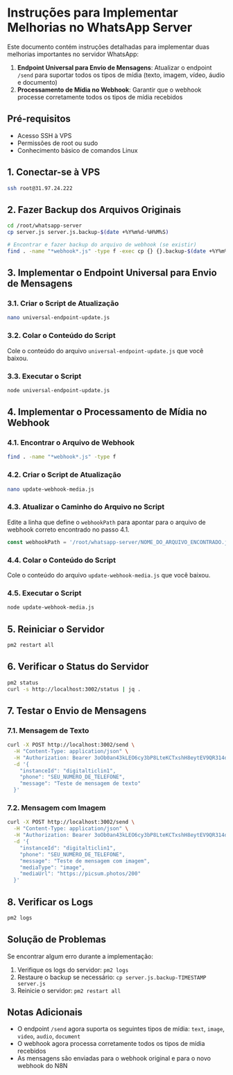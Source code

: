 # Instruções para Implementar Melhorias no WhatsApp Server

Este documento contém instruções detalhadas para implementar duas melhorias importantes no servidor WhatsApp:

1. **Endpoint Universal para Envio de Mensagens**: Atualizar o endpoint `/send` para suportar todos os tipos de mídia (texto, imagem, vídeo, áudio e documento)
2. **Processamento de Mídia no Webhook**: Garantir que o webhook processe corretamente todos os tipos de mídia recebidos

## Pré-requisitos

- Acesso SSH à VPS
- Permissões de root ou sudo
- Conhecimento básico de comandos Linux

## 1. Conectar-se à VPS

```bash
ssh root@31.97.24.222
```

## 2. Fazer Backup dos Arquivos Originais

```bash
cd /root/whatsapp-server
cp server.js server.js.backup-$(date +%Y%m%d-%H%M%S)

# Encontrar e fazer backup do arquivo de webhook (se existir)
find . -name "*webhook*.js" -type f -exec cp {} {}.backup-$(date +%Y%m%d-%H%M%S) \;
```

## 3. Implementar o Endpoint Universal para Envio de Mensagens

### 3.1. Criar o Script de Atualização

```bash
nano universal-endpoint-update.js
```

### 3.2. Colar o Conteúdo do Script

Cole o conteúdo do arquivo `universal-endpoint-update.js` que você baixou.

### 3.3. Executar o Script

```bash
node universal-endpoint-update.js
```

## 4. Implementar o Processamento de Mídia no Webhook

### 4.1. Encontrar o Arquivo de Webhook

```bash
find . -name "*webhook*.js" -type f
```

### 4.2. Criar o Script de Atualização

```bash
nano update-webhook-media.js
```

### 4.3. Atualizar o Caminho do Arquivo no Script

Edite a linha que define o `webhookPath` para apontar para o arquivo de webhook correto encontrado no passo 4.1.

```javascript
const webhookPath = '/root/whatsapp-server/NOME_DO_ARQUIVO_ENCONTRADO.js';
```

### 4.4. Colar o Conteúdo do Script

Cole o conteúdo do arquivo `update-webhook-media.js` que você baixou.

### 4.5. Executar o Script

```bash
node update-webhook-media.js
```

## 5. Reiniciar o Servidor

```bash
pm2 restart all
```

## 6. Verificar o Status do Servidor

```bash
pm2 status
curl -s http://localhost:3002/status | jq .
```

## 7. Testar o Envio de Mensagens

### 7.1. Mensagem de Texto

```bash
curl -X POST http://localhost:3002/send \
  -H "Content-Type: application/json" \
  -H "Authorization: Bearer 3oOb0an43kLEO6cy3bP8LteKCTxshH8eytEV9QR314dcf0b3" \
  -d '{
    "instanceId": "digitalticlin1",
    "phone": "SEU_NUMERO_DE_TELEFONE",
    "message": "Teste de mensagem de texto"
  }'
```

### 7.2. Mensagem com Imagem

```bash
curl -X POST http://localhost:3002/send \
  -H "Content-Type: application/json" \
  -H "Authorization: Bearer 3oOb0an43kLEO6cy3bP8LteKCTxshH8eytEV9QR314dcf0b3" \
  -d '{
    "instanceId": "digitalticlin1",
    "phone": "SEU_NUMERO_DE_TELEFONE",
    "message": "Teste de mensagem com imagem",
    "mediaType": "image",
    "mediaUrl": "https://picsum.photos/200"
  }'
```

## 8. Verificar os Logs

```bash
pm2 logs
```

## Solução de Problemas

Se encontrar algum erro durante a implementação:

1. Verifique os logs do servidor: `pm2 logs`
2. Restaure o backup se necessário: `cp server.js.backup-TIMESTAMP server.js`
3. Reinicie o servidor: `pm2 restart all`

## Notas Adicionais

- O endpoint `/send` agora suporta os seguintes tipos de mídia: `text`, `image`, `video`, `audio`, `document`
- O webhook agora processa corretamente todos os tipos de mídia recebidos
- As mensagens são enviadas para o webhook original e para o novo webhook do N8N 